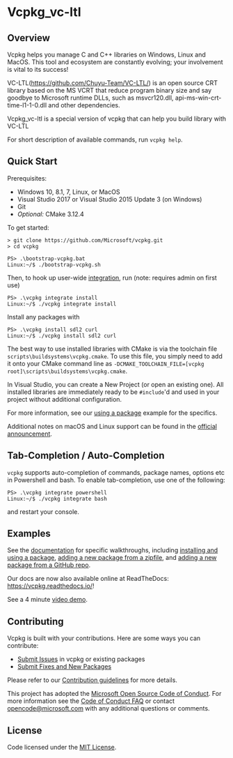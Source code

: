 # Vcpkg_vc-ltl

## Overview

Vcpkg helps you manage C and C++ libraries on Windows, Linux and MacOS. This tool and ecosystem are constantly evolving; your involvement is vital to its success!

VC-LTL(https://github.com/Chuyu-Team/VC-LTL/) is an open source CRT library based on the MS VCRT that reduce program binary size and say goodbye to Microsoft runtime DLLs, such as msvcr120.dll, api-ms-win-crt-time-l1-1-0.dll and other dependencies.

Vcpkg_vc-ltl is a special version of vcpkg that can help you build library with VC-LTL

For short description of available commands, run `vcpkg help`.

## Quick Start
Prerequisites:
- Windows 10, 8.1, 7, Linux, or MacOS
- Visual Studio 2017 or Visual Studio 2015 Update 3 (on Windows)
- Git
- *Optional:* CMake 3.12.4

To get started:
```
> git clone https://github.com/Microsoft/vcpkg.git
> cd vcpkg

PS> .\bootstrap-vcpkg.bat
Linux:~/$ ./bootstrap-vcpkg.sh
```

Then, to hook up user-wide [integration](docs/users/integration.md), run (note: requires admin on first use)
```
PS> .\vcpkg integrate install
Linux:~/$ ./vcpkg integrate install
```

Install any packages with
```
PS> .\vcpkg install sdl2 curl
Linux:~/$ ./vcpkg install sdl2 curl
```

The best way to use installed libraries with CMake is via the toolchain file `scripts\buildsystems\vcpkg.cmake`. To use this file, you simply need to add it onto your CMake command line as `-DCMAKE_TOOLCHAIN_FILE=[vcpkg root]\scripts\buildsystems\vcpkg.cmake`.

In Visual Studio, you can create a New Project (or open an existing one). All installed libraries are immediately ready to be `#include`'d and used in your project without additional configuration.

For more information, see our [using a package](docs/examples/installing-and-using-packages.md) example for the specifics.

Additional notes on macOS and Linux support can be found in the [official announcement](https://blogs.msdn.microsoft.com/vcblog/2018/04/24/announcing-a-single-c-library-manager-for-linux-macos-and-windows-vcpkg/).

## Tab-Completion / Auto-Completion
`vcpkg` supports auto-completion of commands, package names, options etc in Powershell and bash. To enable tab-completion, use one of the following:
```
PS> .\vcpkg integrate powershell
Linux:~/$ ./vcpkg integrate bash
```
and restart your console.


## Examples
See the [documentation](docs/index.md) for specific walkthroughs, including [installing and using a package](docs/examples/installing-and-using-packages.md), [adding a new package from a zipfile](docs/examples/packaging-zipfiles.md), and [adding a new package from a GitHub repo](docs/examples/packaging-github-repos.md).

Our docs are now also available online at ReadTheDocs: <https://vcpkg.readthedocs.io/>!

See a 4 minute [video demo](https://www.youtube.com/watch?v=y41WFKbQFTw).

## Contributing
Vcpkg is built with your contributions. Here are some ways you can contribute:

* [Submit Issues](https://github.com/Microsoft/vcpkg/issues) in vcpkg or existing packages
* [Submit Fixes and New Packages](https://github.com/Microsoft/vcpkg/pulls)

Please refer to our [Contribution guidelines](CONTRIBUTING.md) for more details.

This project has adopted the [Microsoft Open Source Code of Conduct](https://opensource.microsoft.com/codeofconduct/). For more information see the [Code of Conduct FAQ](https://opensource.microsoft.com/codeofconduct/faq/) or contact [opencode@microsoft.com](mailto:opencode@microsoft.com) with any additional questions or comments.

## License

Code licensed under the [MIT License](LICENSE.txt).
